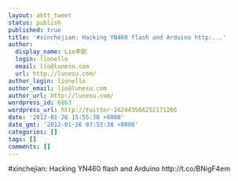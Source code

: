 ```yaml
---
layout: aktt_tweet
status: publish
published: true
title: '#xinchejian: Hacking YN460 flash and Arduino http:...'
author:
  display_name: Lio李欧
  login: lionello
  email: lio@lunesu.com
  url: http://lunesu.com/
author_login: lionello
author_email: lio@lunesu.com
author_url: http://lunesu.com/
wordpress_id: 6863
wordpress_url: http://twitter-162443566252171266
date: '2012-01-26 15:55:38 +0800'
date_gmt: '2012-01-26 07:55:38 +0800'
categories: []
tags: []
comments: []
---
```

<p>#xinchejian: Hacking YN460 flash and Arduino http:&#47;&#47;t.co&#47;BNigF4em</p>
